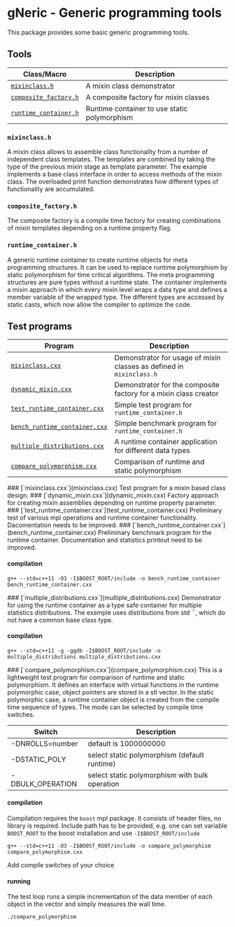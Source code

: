 # gNeric - Generic programming tools

This package provides some basic generic programming tools.

## Tools
Class/Macro                        | Description
-----------------------            | -----------
[`mixinclass.h`](mixinclass.h) | A mixin class demonstrator
[`composite_factory.h`](composite_factory.h)| A composite factory for mixin classes
[`runtime_container.h`](runtime_container.h)| Runtime container to use static polymorphism

### `mixinclass.h`
A mixin class allows to assemble class functionality from a number of independent class templates.
The templates are combined by taking the type of the previous mixin stage as template parameter.
The example implements a base class interface in order to access methods of the mixin class. The
overloaded print function demonstrates how different types of functionality are accumulated.

### `composite_factory.h`
The composite factory is a compile time factory for creating combinations
of mixin templates depending on a runtime property flag.

### `runtime_container.h`
A generic runtime container to create runtime objects for meta programming structures.
It can be used to replace runtime polymorphism by static polymorphism for time critical
algorithms. The meta programming structures are pure types without a runtime state. The
container implements a mixin approach in which every mixin level wraps a data type and
defines a member variable of the wrapped type. The different types are accessed by static
casts, which now allow the compiler to optimize the code.

## Test programs
Program                        | Description
-----------------------            | -----------
[`mixinclass.cxx`](#_mixinclass_cxx) | Demonstrator for usage of mixin classes as defined in `mixinclass.h`
[`dynamic_mixin.cxx`](#_dynamic_mixin_cxx) | Demonstrator for the composite factory for a mixin class creator
[`test_runtime_container.cxx`](#_test_runtime_container_cxx) | Simple test program for `runtime_container.h`
[`bench_runtime_container.cxx`](#_bench_runtime_container_cxx) | Simple benchmark program for `runtime_container.h`
[`multiple_distributions.cxx`](#_multiple_distributions_cxx) | A runtime container application for different data types
[`compare_polymorphism.cxx`](#_compare_polymorphism_cxx) | Comparison of runtime and static polymorphism

<a name="_mixinclass_cxx" />
### [`mixinclass.cxx`](mixinclass.cxx)
Test program for a mixin based class design.

<a name="_dynamic_mixin_cxx" />
### [`dynamic_mixin.cxx`](dynamic_mixin.cxx)
Factory approach for creating mixin assemblies depending on runtime property parameter.

<a name="_test_runtime_container_cxx" />
### [`test_runtime_container.cxx`](test_runtime_container.cxx)
Preliminary test of various mpl operations and runtime container functionality. Dacomentation needs to be improved.

<a name="_bench_runtime_container_cxx" />
### [`bench_runtime_container.cxx`](bench_runtime_container.cxx)
Preliminary benchmark program for the runtime container. Documentation and statistics printout need to be improved.

#### compilation
    g++ --std=c++11 -O3 -I$BOOST_ROOT/include -o bench_runtime_container bench_runtime_container.cxx

<a name="_multiple_distributions_cxx" />
### [`multiple_distributions.cxx`](multiple_distributions.cxx)
Demonstrator for using the runtime container as a type safe container for multiple statistics distributions. The example uses distributions from std `<random>`, which do not have a common base class type.

#### compilation
    g++ --std=c++11 -g -ggdb -I$BOOST_ROOT/include -o multiple_distributions multiple_distributions.cxx

<a name="_compare_polymorphism_cxx" />
### [`compare_polymorphism.cxx`](compare_polymorphism.cxx)
This is a lightweight test program for comparison of runtime and static polymorphism. It defines an interface
with virtual functions in the runtime polymorphic case, object pointers are stored in a stl vector.
In the static polymorphic case, a runtime container object is created from the compile time sequence of
types. The mode can be selected by compile time switches.

Switch | Description
-------|------------
-DNROLLS=number  | default is 1000000000
-DSTATIC_POLY    | select static polymorphism (default runtime)
-DBULK_OPERATION | select static polymorphism with bulk operation

#### compilation
Compilation requires the ``boost`` mpl package. It consists of header files, no library is required.
Include path has to be provided, e.g. one can set variable `BOOST_ROOT` to the boost installation and
use `-I$BOOST_ROOT/include`

    g++ --std=c++11 -O3 -I$BOOST_ROOT/include -o compare_polymorphism compare_polymorphism.cxx

Add compile switches of your choice

#### running
The test loop runs a simple incrementation of the data member of each object in the vector and simply
measures the wall time.

    ./compare_polymorphism
